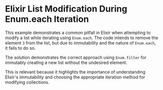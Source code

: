 # Elixir List Modification During Enum.each Iteration
This example demonstrates a common pitfall in Elixir when attempting to modify a list while iterating using `Enum.each`.  The code intends to remove the element `3` from the list, but due to immutability and the nature of `Enum.each`, it fails to do so.

The solution demonstrates the correct approach using `Enum.filter` for immutably creating a new list without the undesired element.

This is relevant because it highlights the importance of understanding Elixir's immutability and choosing the appropriate iteration method for modifying collections.